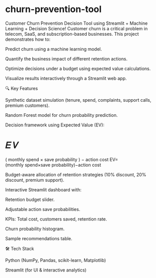 # churn-prevention-tool
Customer Churn Prevention Decision Tool using Streamlit + Machine Learning + Decision Science!
Customer churn is a critical problem in telecom, SaaS, and subscription-based businesses. This project demonstrates how to:

Predict churn using a machine learning model.

Quantify the business impact of different retention actions.

Optimize decisions under a budget using expected value calculations.

Visualize results interactively through a Streamlit web app.

🔍 Key Features

Synthetic dataset simulation (tenure, spend, complaints, support calls, premium customers).

Random Forest model for churn probability prediction.

Decision framework using Expected Value (EV):

𝐸
𝑉
=
(
monthly spend
×
save probability
)
−
action cost
EV=(monthly spend×save probability)−action cost

Budget-aware allocation of retention strategies (10% discount, 20% discount, premium support).

Interactive Streamlit dashboard with:

Retention budget slider.

Adjustable action save probabilities.

KPIs: Total cost, customers saved, retention rate.

Churn probability histogram.

Sample recommendations table.

🛠️ Tech Stack

Python (NumPy, Pandas, scikit-learn, Matplotlib)

Streamlit (for UI & interactive analytics)
